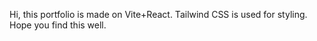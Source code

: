 Hi, this portfolio is made on Vite+React.
Tailwind CSS is used for styling.
Hope you find this well.